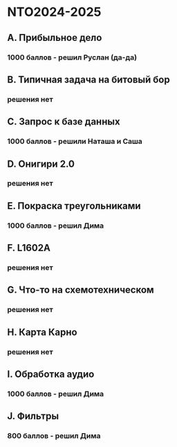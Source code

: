 # NTO2024-2025

## A. Прибыльное дело
### 1000 баллов - решил Руслан (да-да)

## B. Типичная задача на битовый бор
### решения нет

## C. Запрос к базе данных
### 1000 баллов - решили Наташа и Саша

## D. Онигири 2.0
### решения нет

## E. Покраска треугольниками
### 1000 баллов - решил Дима

## F. L1602A
### решения нет

## G. Что-то на схемотехническом
### решения нет

## H. Карта Карно
### решения нет

## I. Обработка аудио
### 1000 баллов - решил Дима

## J. Фильтры
### 800 баллов - решил Дима
